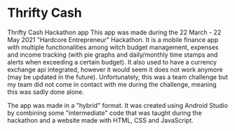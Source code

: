# Thrifty Cash
Thrifty Cash Hackathon app
This app was made during the 22 March - 22 May 2021 "Hardcore Entrepreneur" Hackathon. It is a mobile finance app with multiple functionalities among witch budget management, expenses and income tracking (with pie graphs and daily/monthly time stamps and alerts when exceeding a certain budget).
It also used to have a currency exchange api integrated, however it would seem it does not work anymore (may be updated in the future).
Unfortunately, this was a team challenge but my team did not come in contact with me during the challenge, meaning this was sadly done alone.

The app was made in a "hybrid" format. It was created using Android Studio by combining some "intermediate" code that was taught during the hackathon and a website made with HTML, CSS and JavaScript.
